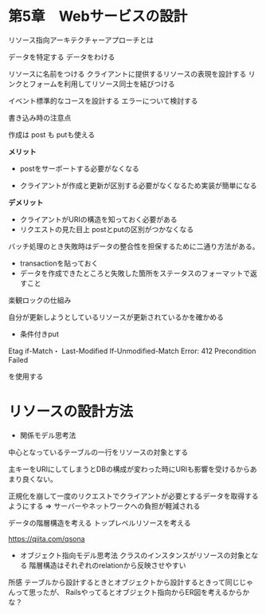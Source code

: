 # 第5章　Webサービスの設計

リソース指向アーキテクチャーアプローチとは

データを特定する
データをわける

リソースに名前をつける
クライアントに提供するリソースの表現を設計する
リンクとフォームを利用してリソース同士を結びつける


イベント標準的なコースを設計する
エラーについて検討する

書き込み時の注意点

作成は post も putも使える

**メリット**

- postをサーポートする必要がなくなる

- クライアントが作成と更新が区別する必要がなくなるため実装が簡単になる

**デメリット**
- クライアントがURIの構造を知っておく必要がある
- リクエストの見た目上 postとputの区別がつかなくなる


バッチ処理のとき失敗時はデータの整合性を担保するために二通り方法がある。

- transactionを貼っておく
- データを作成できたところと失敗した箇所をステータスのフォーマットで返すこと

楽観ロックの仕組み

自分が更新しようとしているリソースが更新されているかを確かめる

- 条件付きput

Etag if-Match・
Last-Modified If-Unmodified-Match
Error: 412 Precondition Failed

を使用する




# リソースの設計方法

- 関係モデル思考法

中心となっているテーブルの一行をリソースの対象とする

主キーをURIにしてしまうとDBの構成が変わった時にURIも影響を受けるからあまり良くない。

正規化を崩して一度のリクエストでクライアントが必要とするデータを取得するようにする
=> サーバーやネットワークへの負担が軽減される

データの階層構造を考える
トップレベルリソースを考える

https://qiita.com/qsona



- オブジェクト指向モデル思考法
クラスのインスタンスがリソースの対象となる
階層構造はそれぞれのrelationから反映させやすい


所感
テーブルから設計するときとオブジェクトから設計するときって同じじゃんって思ったが、
Railsやってるとオブジェクト指向からER図を考えるからかな？



